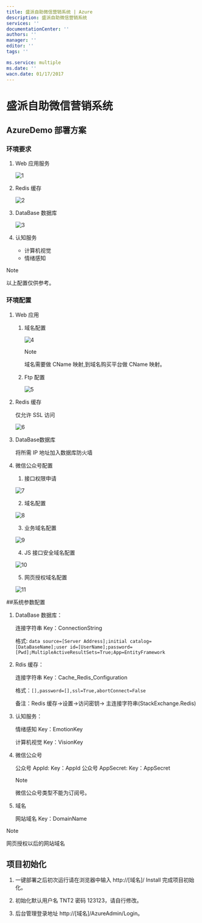 ```yaml
---
title: 盛派自助微信营销系统 | Azure
description: 盛派自助微信营销系统
services: ''
documentationCenter: ''
authors: ''
manager: ''
editor: ''
tags: ''

ms.service: multiple
ms.date: ''
wacn.date: 01/17/2017
---
```


# 盛派自助微信营销系统

## AzureDemo 部署方案

### 环境要求

1. Web 应用服务

    ![1](./media/azure-wechat-solution-senparc-digital-marketing-wechat-management-solution/1.png)

2. Redis 缓存

    ![2](./media/azure-wechat-solution-senparc-digital-marketing-wechat-management-solution/2.png)

3. DataBase 数据库

    ![3](./media/azure-wechat-solution-senparc-digital-marketing-wechat-management-solution/3.png)

4. 认知服务

    - 计算机视觉
    - 情绪感知

>[!NOTE]
>以上配置仅供参考。

### 环境配置
1. Web 应用

    1. 域名配置

        ![4](./media/azure-wechat-solution-senparc-digital-marketing-wechat-management-solution/4.png)

        >[!NOTE]
        >域名需要做 CName 映射,到域名购买平台做 CName 映射。

    2. Ftp 配置

        ![5](./media/azure-wechat-solution-senparc-digital-marketing-wechat-management-solution/5.png)

2. Redis 缓存

    仅允许 SSL 访问

    ![6](./media/azure-wechat-solution-senparc-digital-marketing-wechat-management-solution/6.png)

3. DataBase数据库

    将所需 IP 地址加入数据库防火墙

4. 微信公众号配置

    1) 接口权限申请

    ![7](./media/azure-wechat-solution-senparc-digital-marketing-wechat-management-solution/7.png)

    2) 域名配置

    ![8](./media/azure-wechat-solution-senparc-digital-marketing-wechat-management-solution/8.png)

    3) 业务域名配置

    ![9](./media/azure-wechat-solution-senparc-digital-marketing-wechat-management-solution/9.png)

    4) JS 接口安全域名配置

    ![10](./media/azure-wechat-solution-senparc-digital-marketing-wechat-management-solution/10.png)

    5) 网页授权域名配置

    ![11](./media/azure-wechat-solution-senparc-digital-marketing-wechat-management-solution/11.png)

##系统参数配置

1. DataBase 数据库：

    连接字符串 Key：ConnectionString

    格式: `data source=[Server Address];initial catalog=[DataBaseName];user id=[UserName];password=[Pwd];MultipleActiveResultSets=True;App=EntityFramework`

2. Rdis 缓存：

    连接字符串 Key：Cache_Redis_Configuration

    格式：`[],password=[],ssl=True,abortConnect=False`

    备注：Redis 缓存→设置→访问密钥→ 主连接字符串(StackExchange.Redis)

3. 认知服务：

    情绪感知 Key：EmotionKey

    计算机视觉 Key：VisionKey

4. 微信公众号

    公众号 AppId: Key：AppId
    公众号 AppSecret: Key：AppSecret

    >[!NOTE]
    >微信公众号类型不能为订阅号。

5. 域名

    网站域名 Key：DomainName

>[!NOTE]
>网页授权以后的网站域名

## 项目初始化

1. 一键部署之后初次运行请在浏览器中输入 http://[域名]/ Install 完成项目初始化。

2. 初始化默认用户名 TNT2 密码 123123，请自行修改。

3. 后台管理登录地址 http://[域名]/AzureAdmin/Login。